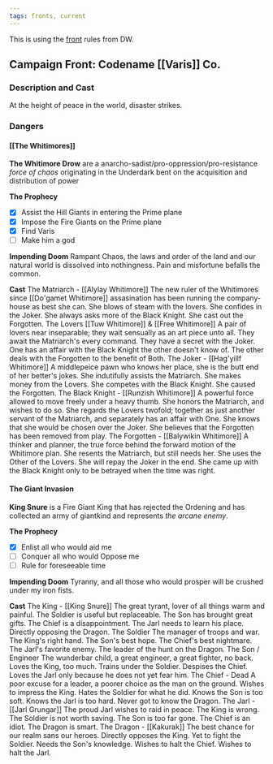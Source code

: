 ```yaml
---
tags: fronts, current
---
```

This is using the [front](https://www.dungeonworldsrd.com/gamemastering/fronts/) rules from DW.

## Campaign Front: Codename [[Varis]] Co.
### Description and Cast

At the height of peace in the world, disaster strikes. 

### Dangers
#### [[The Whitimores]]

**The Whitimore Drow** are a anarcho-sadist/pro-oppression/pro-resistance *force of chaos* originating in the Underdark bent on the acquisition and distribution of power

**The Prophecy**
- [x] Assist the Hill Giants in entering the Prime plane
- [x] Impose the Fire Giants on the Prime plane
- [x] Find Varis
- [ ] Make him a god

**Impending Doom**
Rampant Chaos, the laws and order of  the land and our natural world is dissolved into nothingness. Pain and misfortune befalls the common.

**Cast**
The Matriarch - [[Alylay Whitimore]]
	The new ruler of the Whitimores since [[Do'gamet Whitimore]] assasination has been running the company-house as best she can. She blows of steam with the lovers. She confides in the Joker. She always asks more of the Black Knight. She cast out the Forgotten.
The Lovers [[Tuw Whitimore]] & [[Free Whitimore]]
	A pair of lovers near inseparable; they wait sensually as an art piece unto all. They await the Matriarch's every command. They have a secret with the Joker. One has an affair with the Black Knight the other doesn't know of. The other deals with the Forgotten to the benefit of Both.
The Joker - [[Hag'yillf Whitimore]]
	A middlepeice pawn who knows her place, she is the butt end of her better's jokes. She indutifully assists the Matriarch. She makes money from the Lovers. She competes with the Black Knight. She caused the Forgotten.
The Black Knight - [[Runzish Whitimore]]
	A powerful force allowed to move freely under a heavy thumb. She honors the Matriarch, and wishes to do so. She regards the Lovers twofold; together as just another servant of the Matriarch, and separately has an affair with One. She knows that she would be chosen over the Joker. She believes that the Forgotten has been removed from play.
The Forgotten - [[Balywikin Whitimore]]
	A thinker and planner, the true force behind the forward motion of the Whitimore plan. She resents the Matriarch, but still needs her. She uses the Other of the Lovers. She will repay the Joker in the end. She came up with the Black Knight only to be betrayed when the time was right.

#### The Giant Invasion
**King Snure** is a Fire Giant King that has rejected the Ordening and has collected an army of giantkind and represents *the arcane enemy*.

**The Prophecy**
- [x] Enlist all who would aid me
- [ ] Conquer all who would Oppose me
- [ ] Rule for foreseeable time

**Impending Doom**
Tyranny, and all those who would prosper will be crushed under my iron fists.

**Cast**
The King - [[King Snure]]
	The great tyrant, lover of all things warm and painful. The Soldier is useful but replaceable. The Son has brought great gifts. The Chief is a disappointment. The Jarl needs to learn his place. Directly opposing the Dragon.
The Soldier
	The manager of troops and war. The King's right hand. The Son's best hope. The Chief's best nightmare. The Jarl's favorite enemy. The leader of the hunt on the Dragon.
The Son / Engineer
	The wunderbar child, a great engineer, a great fighter, no back. Loves the King, too much. Trains under the Soldier. Despises the Chief. Loves the Jarl only because he does not yet fear him. 
The Chief - Dead
	A poor excuse for a leader, a poorer choice as the man on the ground. Wishes to impress the King. Hates the Soldier for what he did. Knows the Son is too soft. Knows the Jarl is too hard. Never got to know the Dragon.
The Jarl - [[Jarl Grungar]]
	The proud Jarl wishes to raid in peace. The King is wrong. The Soldier is not worth saving. The Son is too far gone. The Chief is an idiot. The Dragon is smart.
The Dragon - [[Kakurak]]
	The best chance for our realm sans our heroes. Directly opposes the King. Yet to fight the Soldier. Needs the Son's knowledge. Wishes to halt the Chief. Wishes to halt the Jarl.
